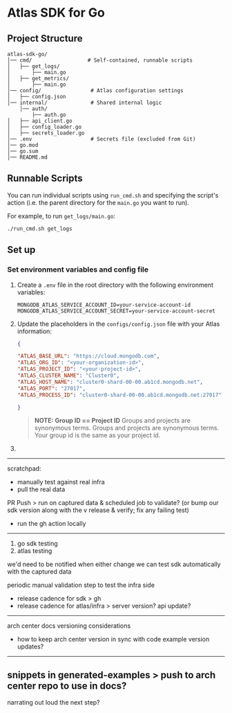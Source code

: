 [//]: # (.. Don't Copy to Target Repo )
# Atlas SDK for Go

## Project Structure
```text
atlas-sdk-go/
│── cmd/                  # Self-contained, runnable scripts
│   ├── get_logs/  
│       ├── main.go             
│   ├── get_metrics/            
│       ├── main.go             
│── config/                # Atlas configuration settings
│   ├── config.json             
│── internal/              # Shared internal logic
    │── auth/              
        ├── auth.go                   
│   ├── api_client.go  
│   ├── config_loader.go        
│   ├── secrets_loader.go       
│── .env                   # Secrets file (excluded from Git)
│── go.mod                     
│── go.sum                           
│── README.md                       
```

## Runnable Scripts
You can run individual scripts using `run_cmd.sh` and specifying the script's action (i.e. the parent directory for the `main.go` you want to run). 

For example, to run `get_logs/main.go`:
```shell
./run_cmd.sh get_logs
```

## Set up 

### Set environment variables and config file

1. Create a `.env` file in the root directory with the following environment variables:
    ```shell
    MONGODB_ATLAS_SERVICE_ACCOUNT_ID=your-service-account-id
    MONGODB_ATLAS_SERVICE_ACCOUNT_SECRET=your-service-account-secret
    ```
2. Update the placeholders in the `configs/config.json` file with your Atlas information:
    ```json
   {
    
    "ATLAS_BASE_URL": "https://cloud.mongodb.com", 
    "ATLAS_ORG_ID": "<your-organization-id>",
    "ATLAS_PROJECT_ID": "<your-project-id>",
    "ATLAS_CLUSTER_NAME": "Cluster0",
    "ATLAS_HOST_NAME": "cluster0-shard-00-00.ab1cd.mongodb.net",
    "ATLAS_PORT": "27017",
    "ATLAS_PROCESS_ID": "cluster0-shard-00-00.ab1cd.mongodb.net:27017"
    
   }
    ```
    > **NOTE: Group ID == Project ID** Groups and projects are synonymous terms. Groups and projects are synonymous terms. Your group id is the same as your project id. 
3. 


---
scratchpad:
- manually test against real infra
- pull the real data

PR Push > run on captured data
& scheduled job to validate? (or bump our sdk version along with the v release &
verify; fix any failing test)
- run the gh action locally
---
1. go sdk testing
2. atlas testing

we'd need to be notified when either change
we can test sdk automatically with the captured data

periodic manual validation step to test the infra side
- release cadence for sdk > gh
- release cadence for atlas/infra > server version? api update?
---
arch center docs versioning considerations
- how to keep arch center version in sync with code example version updates?
---
snippets in generated-examples > push to arch center repo to use in docs?
---
narrating out loud the next step?
